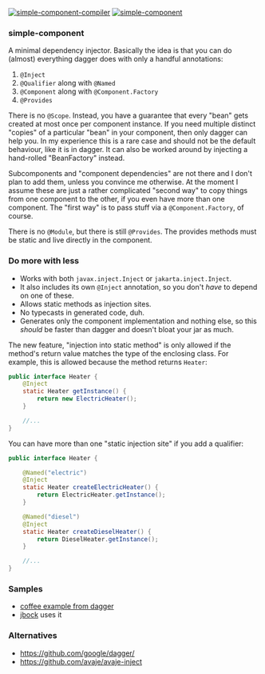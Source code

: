 [![simple-component-compiler](https://maven-badges.herokuapp.com/maven-central/io.github.jbock-java/simple-component-compiler/badge.svg?color=grey&subject=simple-component-compiler)](https://maven-badges.herokuapp.com/maven-central/io.github.jbock-java/simple-component-compiler)
[![simple-component](https://maven-badges.herokuapp.com/maven-central/io.github.jbock-java/simple-component/badge.svg?subject=simple-component)](https://maven-badges.herokuapp.com/maven-central/io.github.jbock-java/simple-component)

### simple-component

A minimal dependency injector. Basically the idea is that you can do (almost) everything dagger does with only a handful annotations:

1. `@Inject`
2. `@Qualifier` along with `@Named`
3. `@Component` along with `@Component.Factory`
4. `@Provides`

There is no `@Scope`. Instead, you have a guarantee that every "bean" gets created at most once per component instance.
If you need multiple distinct "copies" of a particular "bean" in your component, then only dagger can help you.
In my experience this is a rare case and should not be the default behaviour, like it is in dagger.
It can also be worked around by injecting a hand-rolled "BeanFactory" instead.

Subcomponents and "component dependencies" are not there and I don't plan to add them, unless you convince me otherwise.
At the moment I assume these are just a rather complicated "second way" to copy things from one component to the other,
if you even have more than one component. The "first way" is to pass stuff via a `@Component.Factory`, of course.

There is no `@Module`, but there is still `@Provides`.
The provides methods must be static and live directly in the component.

### Do more with less

* Works with both `javax.inject.Inject` or `jakarta.inject.Inject`.
* It also includes its own `@Inject` annotation, so you don't *have* to depend on one of these.
* Allows static methods as injection sites.
* No typecasts in generated code, duh.
* Generates only the component implementation and nothing else, so this *should* be faster than dagger and doesn't bloat your jar as much.

The new feature, "injection into static method" is only allowed if the method's return value matches the type of the enclosing class.
For example, this is allowed because the method returns `Heater`:

```java
public interface Heater {
    @Inject
    static Heater getInstance() {
        return new ElectricHeater();
    }

    //...
}
```

You can have more than one "static injection site" if you add a qualifier:

```java
public interface Heater {

    @Named("electric")
    @Inject
    static Heater createElectricHeater() {
        return ElectricHeater.getInstance();
    }

    @Named("diesel")
    @Inject
    static Heater createDieselHeater() {
        return DieselHeater.getInstance();
    }

    //...
}
```

### Samples

* [coffee example from dagger](https://github.com/jbock-java/modular-thermosiphon)
* [jbock](https://github.com/jbock-java/jbock) uses it

### Alternatives

* https://github.com/google/dagger/
* https://github.com/avaje/avaje-inject
